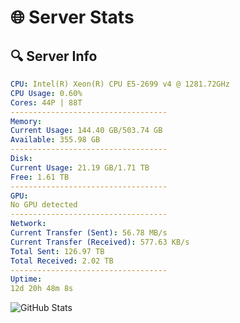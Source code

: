 # 🌐 Server Stats
## 🔍 Server Info
```yaml
CPU: Intel(R) Xeon(R) CPU E5-2699 v4 @ 1281.72GHz
CPU Usage: 0.60%
Cores: 44P | 88T
-----------------------------------
Memory:
Current Usage: 144.40 GB/503.74 GB
Available: 355.98 GB
-----------------------------------
Disk:
Current Usage: 21.19 GB/1.71 TB
Free: 1.61 TB
-----------------------------------
GPU:
No GPU detected
-----------------------------------
Network:
Current Transfer (Sent): 56.78 MB/s
Current Transfer (Received): 577.63 KB/s
Total Sent: 126.97 TB
Total Received: 2.02 TB
-----------------------------------
Uptime:
12d 20h 48m 8s
```
![GitHub Stats](https://img.shields.io/badge/Updated-2025-02-20_19:31:26-blue)
